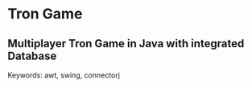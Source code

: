 # Tron Game

## Multiplayer Tron Game in Java with integrated Database

Keywords: awt, swing, connectorj
